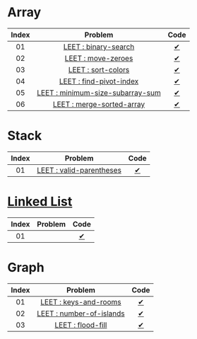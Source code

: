# Array

| Index |                                            Problem                                            |           Code           |
| :---: | :-------------------------------------------------------------------------------------------: | :----------------------: |
|  01   |             [LEET : binary-search ](https://leetcode.com/problems/binary-search/)             | [✔](../part2/array/1.js) |
|  02   |               [LEET : move-zeroes ](https://leetcode.com/problems/move-zeroes/)               | [✔](../part2/array/2.js) |
|  03   |               [LEET : sort-colors ](https://leetcode.com/problems/sort-colors/)               | [✔](../part2/array/3.js) |
|  04   |          [LEET : find-pivot-index ](https://leetcode.com/problems/find-pivot-index/)          | [✔](../part2/array/4.js) |
|  05   | [LEET : minimum-size-subarray-sum ](https://leetcode.com/problems/minimum-size-subarray-sum/) | [✔](../part2/array/5.js) |
|  06   |        [LEET : merge-sorted-array ](https://leetcode.com/problems/merge-sorted-array/)        | [✔](../part2/array/6.js) |

# Stack

| Index |                                   Problem                                    |           Code           |
| :---: | :--------------------------------------------------------------------------: | :----------------------: |
|  01   | [LEET : valid-parentheses ](https://leetcode.com/problems/valid-parentheses) | [✔](../part2/stack/1.js) |

# [Linked List](../part2/linkedList/index.js)

| Index | Problem |           Code            |
| :---: | :-----: | :-----------------------: |
|  01   |  []()   | [✔](../part2/linkedList/) |

# Graph

| Index |                                   Problem                                    |           Code           |
| :---: | :--------------------------------------------------------------------------: | :----------------------: |
|  01   |    [LEET : keys-and-rooms](https://leetcode.com/problems/keys-and-rooms/)    | [✔](../part2/graph/1.js) |
|  02   | [LEET : number-of-islands](https://leetcode.com/problems/number-of-islands/) | [✔](../part2/graph/2.js) |
|  03   |        [LEET : flood-fill](https://leetcode.com/problems/flood-fill/)        | [✔](../part2/graph/3.js) |
